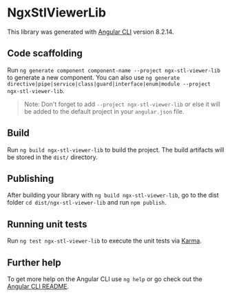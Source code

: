 # NgxStlViewerLib

This library was generated with [Angular CLI](https://github.com/angular/angular-cli) version 8.2.14.

## Code scaffolding

Run `ng generate component component-name --project ngx-stl-viewer-lib` to generate a new component. You can also use `ng generate directive|pipe|service|class|guard|interface|enum|module --project ngx-stl-viewer-lib`.
> Note: Don't forget to add `--project ngx-stl-viewer-lib` or else it will be added to the default project in your `angular.json` file. 

## Build

Run `ng build ngx-stl-viewer-lib` to build the project. The build artifacts will be stored in the `dist/` directory.

## Publishing

After building your library with `ng build ngx-stl-viewer-lib`, go to the dist folder `cd dist/ngx-stl-viewer-lib` and run `npm publish`.

## Running unit tests

Run `ng test ngx-stl-viewer-lib` to execute the unit tests via [Karma](https://karma-runner.github.io).

## Further help

To get more help on the Angular CLI use `ng help` or go check out the [Angular CLI README](https://github.com/angular/angular-cli/blob/master/README.md).
